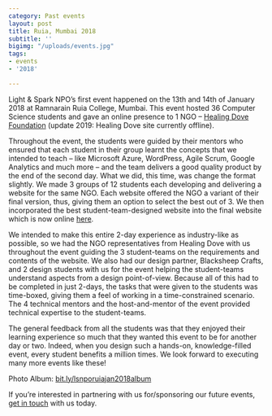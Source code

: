 ```yaml
---
category: Past events
layout: post
title: Ruia, Mumbai 2018
subtitle: ''
bigimg: "/uploads/events.jpg"
tags:
- events
- '2018'

---
```

Light & Spark NPO’s first event happened on the 13th and 14th of January 2018 at Ramnarain Ruia College, Mumbai. This event hosted 36 Computer Science students and gave an online presence to 1 NGO – [Healing Dove Foundation](http://healingdovefoundation.org/) (update 2019: Healing Dove site currently offline).

Throughout the event, the students were guided by their mentors who ensured that each student in their group learnt the concepts that we intended to teach – like Microsoft Azure, WordPress, Agile Scrum, Google Analytics and much more – and the team delivers a good quality product by the end of the second day. What we did, this time, was change the format slightly. We made 3 groups of 12 students each developing and delivering a website for the same NGO. Each website offered the NGO a variant of their final version, thus, giving them an option to select the best out of 3. We then incorporated the best student-team-designed website into the final website which is now online [here](http://healingdovefoundation.org/).

We intended to make this entire 2-day experience as industry-like as possible, so we had the NGO representatives from Healing Dove with us throughout the event guiding the 3 student-teams on the requirements and contents of the website. We also had our design partner, Blacksheep Crafts, and 2 design students with us for the event helping the student-teams understand aspects from a design point-of-view. Because all of this had to be completed in just 2-days, the tasks that were given to the students was time-boxed, giving them a feel of working in a time-constrained scenario. The 4 technical mentors and the host-and-mentor of the event provided technical expertise to the student-teams.

The general feedback from all the students was that they enjoyed their learning experience so much that they wanted this event to be for another day or two. Indeed, when you design such a hands-on, knowledge-filled event, every student benefits a million times. We look forward to executing many more events like these!

Photo Album: [bit.ly/lsnporuiajan2018album](http://bit.ly/lsnporuiajan2018album)

If you’re interested in partnering with us for/sponsoring our future events, [get in touch](/contact) with us today.